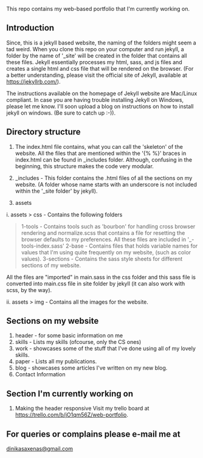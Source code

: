 This repo contains my web-based portfolio that I'm currently working on. 

Introduction
-------------------
Since, this is a jekyll based website, the naming of the folders might seem a tad weird. When you clone this repo on your computer and run jekyll, a folder by the name of '_site' will be created in the folder that contains all these files. Jekyll essentially processes my html, sass, and js files and creates a single html and css file that will be rendered on the browser. (For a better understanding, please visit the official site of Jekyll, available at https://jekyllrb.com/).

The instructions available on the homepage of Jekyll website are Mac/Linux compliant. In case you are having trouble installing Jekyll on Windows, please let me know. I'll soon upload a blog on instructions on how to install jekyll on windows. (Be sure to catch up :-)).


Directory structure
-------------------
1. The index.html file contains, what you can call the 'skeleton' of the website. All the files that are mentioned within the '{% %}' braces in index.html can be found in _includes folder. Although, confusing in the beginning, this structure makes the code very modular.

2. _includes - This folder contains the .html files of all the sections on my website. (A folder whose name starts with an underscore is not included within the '_site folder' by jekyll).

3. assets

i. assets > css - Contains the following folders
   > 1-tools - Contains tools such as 'bourbon' for handling cross browser rendering and normalize.scss that contains a file for resetting the browser defaults to my preferences. All these files are included in '_-tools-index.sass'
   > 2-base - Contains files that holds variable names for values that I'm using quite frequently on my website, (such as color values).
   > 3-sections - Contains the sass style sheets for different sections of my website.

All the files are "imported" in main.sass in the css folder and this sass file is converted into main.css file in site folder by jekyll (it can also work with scss, by the way).

ii. assets > img - Contains all the images for the website.


Sections on my website
-------------------
1. header - for some basic information on me
2. skills - Lists my skills (ofcourse, only the CS ones)
3. work - showcases some of the stuff that I've done using all of my lovely skills.  
4. paper - Lists all my publications.
5. blog - showcases some articles I've written on my new blog.
6. Contact Information

Section I'm currently working on
-------------------
1. Making the header responsive
Visit my trello board at https://trello.com/b/jO1qm56Z/web-portfolio.

For queries or complains please e-mail me at
-------------------
dinikasaxenas@gmail.com
